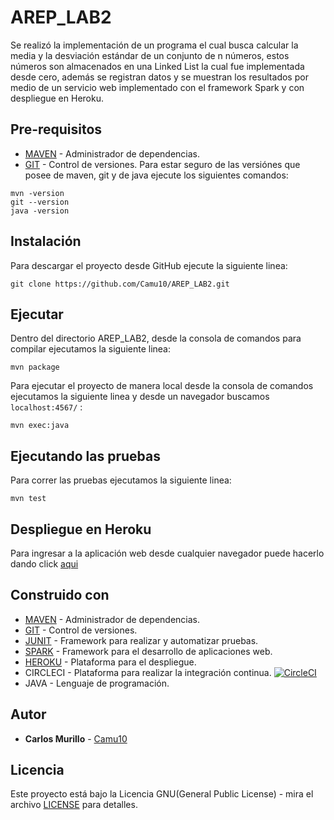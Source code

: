 # AREP_LAB2
Se realizó la implementación de un programa el cual busca calcular la media y la desviación estándar de un conjunto de n números, estos números son almacenados en una Linked List la cual fue implementada desde cero, además se registran datos y se muestran los resultados por medio de un servicio web implementado con el framework Spark y con despliegue en Heroku.

## Pre-requisitos
* [MAVEN](https://maven.apache.org/) - Administrador de dependencias.
* [GIT](https://git-scm.com/) - Control de versiones.
Para estar seguro de las versiónes que posee de maven, git y de java ejecute los siguientes comandos:
```
mvn -version  
git --version  
java -version  
```
## Instalación 
Para descargar el proyecto desde GitHub ejecute la siguiente linea:
```
git clone https://github.com/Camu10/AREP_LAB2.git
```

## Ejecutar
Dentro del directorio AREP_LAB2, desde la consola de comandos para compilar ejecutamos la siguiente linea:
```
mvn package
```
Para ejecutar el proyecto de manera local desde la consola de comandos ejecutamos la siguiente linea y desde un navegador buscamos `localhost:4567/` :
```
mvn exec:java
```

## Ejecutando las pruebas
Para correr las pruebas ejecutamos la siguiente linea:
```
mvn test
```
## Despliegue en Heroku
Para ingresar a la aplicación web desde cualquier navegador puede hacerlo dando click [aqui](https://arcane-plateau-03916.herokuapp.com/)

## Construido con
* [MAVEN](https://maven.apache.org/) - Administrador de dependencias.
* [GIT](https://git-scm.com/) - Control de versiones.
* [JUNIT](https://junit.org/junit5/) - Framework para realizar y automatizar pruebas.
* [SPARK](http://sparkjava.com/) - Framework para el desarrollo de aplicaciones web.
* [HEROKU](https://www.heroku.com/) - Plataforma para el despliegue.
* CIRCLECI - Plataforma para realizar la integración continua. [![CircleCI](https://circleci.com/gh/Camu10/AREP_LAB2.svg?style=svg)](https://app.circleci.com/pipelines/github/Camu10/AREP_LAB2)
* JAVA - Lenguaje de programación.

## Autor
* **Carlos Murillo** - [Camu10](https://github.com/Camu10)

## Licencia
Este proyecto está bajo la Licencia GNU(General Public License) - mira el archivo [LICENSE](LICENSE) para detalles.
